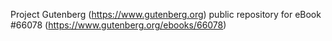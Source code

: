 Project Gutenberg (https://www.gutenberg.org) public repository for
eBook #66078 (https://www.gutenberg.org/ebooks/66078)
